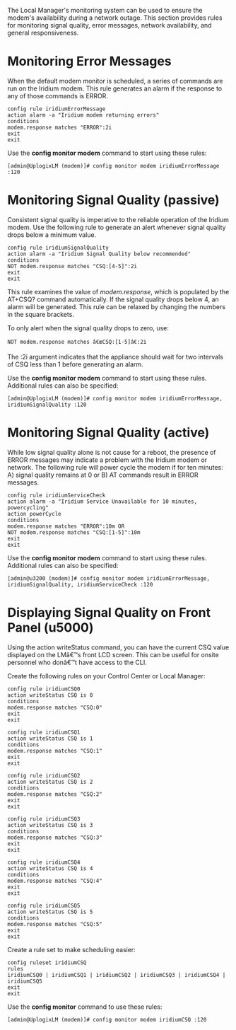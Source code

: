 The Local Manager's monitoring system can be used to ensure the modem's availability during a network outage. This section provides rules for monitoring signal quality, error messages, network availability, and general responsiveness.

# Monitoring Error Messages

When the default modem monitor is scheduled, a series of commands are run on the Iridium modem. This rule generates an alarm if the response to any of those commands is ERROR.

```
config rule iridiumErrorMessage
action alarm -a "Iridium modem returning errors"
conditions
modem.response matches "ERROR":2i
exit
exit
```

Use the **config monitor modem** command to start using these rules:

```
[admin@UplogixLM (modem)]# config monitor modem iridiumErrorMessage :120
```

# Monitoring Signal Quality (passive)

Consistent signal quality is imperative to the reliable operation of the Iridium modem. Use the following rule to generate an alert whenever signal quality drops below a minimum value.

```
config rule iridiumSignalQuality
action alarm -a "Iridium Signal Quality below recommended"
conditions
NOT modem.response matches "CSQ:[4-5]":2i
exit
exit
```

This rule examines the value of *modem.response*, which is populated by the AT+CSQ? command automatically. If the signal quality drops below 4, an alarm will be generated. This rule can be relaxed by changing the numbers in the square brackets.

To only alert when the signal quality drops to zero, use:

```
NOT modem.response matches â€œCSQ:[1-5]â€:2i
```

The :2i argument indicates that the appliance should wait for two intervals of CSQ less than 1 before generating an alarm.

Use the **config monitor modem** command to start using these rules. Additional rules can also be specified:

```
[admin@UplogixLM (modem)]# config monitor modem iridiumErrorMessage, iridiumSignalQuality :120
```

# Monitoring Signal Quality (active)

While low signal quality alone is not cause for a reboot, the presence of ERROR messages may indicate a problem with the Iridium modem or network. The following rule will power cycle the modem if for ten minutes: A) signal quality remains at 0 or B) AT commands result in ERROR messages.

```
config rule iridiumServiceCheck
action alarm -a "Iridium Service Unavailable for 10 minutes, powercycling"
action powerCycle
conditions
modem.response matches "ERROR":10m OR
NOT modem.response matches "CSQ:[1-5]":10m
exit
exit
```

Use the **config monitor modem** command to start using these rules. Additional rules can also be specified:

```
[admin@u3200 (modem)]# config monitor modem iridiumErrorMessage, iridiumSignalQuality, iridiumServiceCheck :120
```

# Displaying Signal Quality on Front Panel (u5000)

Using the action writeStatus command, you can have the current CSQ value displayed on the LMâ€™s front LCD screen. This can be useful for onsite personnel who donâ€™t have access to the CLI.

Create the following rules on your Control Center or Local Manager:

```
config rule iridiumCSQ0
action writeStatus CSQ is 0
conditions
modem.response matches "CSQ:0"
exit
exit

config rule iridiumCSQ1
action writeStatus CSQ is 1
conditions
modem.response matches "CSQ:1"
exit
exit

config rule iridiumCSQ2
action writeStatus CSQ is 2
conditions
modem.response matches "CSQ:2"
exit
exit

config rule iridiumCSQ3
action writeStatus CSQ is 3
conditions
modem.response matches "CSQ:3"
exit
exit

config rule iridiumCSQ4
action writeStatus CSQ is 4
conditions
modem.response matches "CSQ:4"
exit
exit

config rule iridiumCSQ5
action writeStatus CSQ is 5
conditions
modem.response matches "CSQ:5"
exit
exit
```

Create a rule set to make scheduling easier:

```
config ruleset iridiumCSQ
rules
iridiumCSQ0 | iridiumCSQ1 | iridiumCSQ2 | iridiumCSQ3 | iridiumCSQ4 | iridiumCSQ5
exit
exit

```

Use the **config monitor** command to use these rules:

```
[admin@UplogixLM (modem)]# config monitor modem iridiumCSQ :120
```